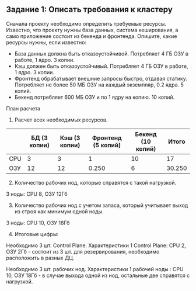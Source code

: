 ## Задание 1: Описать требования к кластеру
Сначала проекту необходимо определить требуемые ресурсы. Известно, что проекту нужны база данных, система кеширования, а само приложение состоит из бекенда и фронтенда. Опишите, какие ресурсы нужны, если известно:

* База данных должна быть отказоустойчивой. Потребляет 4 ГБ ОЗУ в работе, 1 ядро. 3 копии.
* Кэш должен быть отказоустойчивый. Потребляет 4 ГБ ОЗУ в работе, 1 ядро. 3 копии.
* Фронтенд обрабатывает внешние запросы быстро, отдавая статику. Потребляет не более 50 МБ ОЗУ на каждый экземпляр, 0.2 ядра. 5 копий.
* Бекенд потребляет 600 МБ ОЗУ и по 1 ядру на копию. 10 копий.

План расчета
1. Расчет всех необходимых ресурсов.

|     | БД (3 копии) | Кэш (3 копии) | Фронтенд (5 копий) | Бекенд (10 копий) | Итого |
|-----|--------------|---------------|--------------------|-------------------|-------|
| CPU |      3       |      3        |          1         |        10         |   17  |
| ОЗУ |      12      |      12       |        0.250       |         6         | 30.250|

2. Количество рабочих нод, которые справятся с такой нагрузкой.

3 ноды: CPU 8, ОЗУ 12Гб

3. Количество рабочих нод с учетом запаса, который учитывает выход из строя как минимум одной ноды.

3 ноды: CPU 10, ОЗУ 18Гб

4. Итоговые цифры:

Необходимо 3 шт. Control Plane. Характеристики 1 Control Plane: CPU 2, ОЗУ 2Гб - состоит из 3 шт. для резервирования, необходимо расположить в разных ДЦ.

Необходимо 3 шт. рабочих нод. Характеристики 1 рабочей ноды : CPU 10, ОЗУ 18Гб - в случае выхода одной из нод, остальные две справятся с нагрузкой.
